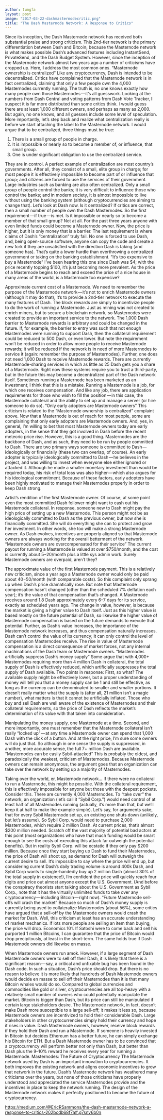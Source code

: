 ```yaml
---
author: tungfa
layout: post
image: "2017-03-22-dashmasternodecritic.png"
title: "The Dash Masternode Network: A Response to Critics"
---
```

Since its inception, the Dash Masternode network has received both substantial praise and strong criticism. This 2nd-tier network is the primary differentiation between Dash and Bitcoin, because the Masternode network is what makes possible Dash’s advanced features including InstantSend, PrivateSend, and the Dash Budget System. However, since the inception of the Masternode network almost two years ago a number of criticisms have cropped up. Here, I address the most common ones.
“Masternode ownership is centralized”
Like any cryptocurrency, Dash is intended to be decentralized. Critics have complained that the Masternode network is in fact centralized, claiming that only a few people own the 4,000 Masternodes currently running. The truth is, no one knows exactly how many people own those Masternodes — it’s all guesswork. Looking at the numbers from Dash Central and voting patterns from Dash Vote Tracker, I suspect it is far more distributed than some critics think. I would guess there are at least 1,000 different owners, and perhaps as many as 2,000. But again, no one knows, and all guesses include some level of speculation.
More importantly, let’s step back and realize what centralization really is before we start attaching the label to the Masternode network. I would argue that to be centralized, three things must be true:
1. There is a small group of people in charge.
2. It is impossible or nearly so to become a member of, or influence, that small group.
3. One is under significant obligation to use the centralized service.

They are in control.
A perfect example of centralization are most country’s governments. After all, they consist of a small, elite group in charge; for most people it is effectively impossible to become part of or influence that group; and citizens are forced to use the services of their government. Large industries such as banking are also often centralized. Only a small group of people control the banks; it is very difficult to influence those who control the banks; and in modern society, it is almost impossible to live without using the banking system (although cryptocurrencies are aiming to change that).
Let’s look at Dash now. Is it centralized? If critics are correct, then a small number of people own the Dash Masternodes. So the first requirement — if true — is met. Is it impossible or nearly so to become a member of that small group? Not at all. For the past three years anyone with even limited funds could become a Masternode owner. Now, the price is higher, but it is only money that is a barrier. The last requirement is where claims of Dash’s “centralization” truly fail. No one is forced to use Dash, and, being open-source software, anyone can copy the code and create a new fork if they are unsatisfied with the direction Dash is taking (and someone has). That’s quite a lower hurdle than overthrowing a centralized government or taking on the banking establishment.
“It’s too expensive to buy a Masternode”
I’ve been hearing this one since Dash was $4; with the price recently topping $100, it’s just becoming more prevalent. As the price of a Masternode begins to reach and exceed the price of a nice house in many areas of the world, is a Masternode too expensive?

Approximate current cost of a Masternode.
We need to remember the purpose of the Masternode network — it’s not to enrich Masternode owners (although it may do that), it’s to provide a 2nd-tier network to execute the many features of Dash. The block rewards are simply to incentivize people to do the work of running a Masternode. Just as mining was not created to enrich miners, but to secure a blockchain network, so Masternodes were created to provide an important service to the network.
The 1,000 Dash barrier to Masternode rewards is arbitrary and could be changed in the future. If, for example, the barrier to entry was such that not enough Masternodes were running to support Dash, then the collateral requirement could be reduced to 500 Dash, or even lower. But note the requirement won’t be reduced in order to allow more people to receive Masternode rewards; it will be reduced if the network is in need of more Masternodes to service it (again: remember the purpose of Masternodes).
Further, one does not need 1,000 Dash to receive Masternode rewards. There are currently Masternode-sharing services in which as little as 25 Dash gets you a share of a Masternode. Right now these systems require you to trust a third-party, but in the future this may become a decentralized part of the Dash network itself.
Sometimes running a Masternode has been marketed as an investment; I think that this is a mistake. Running a Masternode is a job, for which one receives compensation. And like any job, there are application requirements for those who wish to fill the position — in this case, the Masternode collateral and the ability to set up and manage a server (or hire someone to do so).
“Only early adopters are Masternode owners”
This criticism is related to the “Masternode ownership is centralized” complaint above. Now that a Masternode is out of reach for most people, some are complaining that only early adopters are Masternode owners. And, yes, in general, I’m willing to bet that most Masternode owners today are early adopters, in the sense that they got involved in Dash before the recent meteoric price rise. However, this is a good thing. Masternodes are the backbone of Dash, and as such, they need to be run by people committed to Dash. There are two primary ways someone is committed to Dash — ideologically or financially (these two can overlap, of course). An early adopter is typically ideologically committed to Dash — he believes in the project, and was willing to invest when everyone else either ignored or attacked it. Although he made a smaller monetary investment than would be required today, his risk of total loss was also higher — which also argues for his ideological commitment. Because of these factors, early adopters have been highly motivated to manage their Masternodes properly in order to keep Dash strong.

Artist’s rendition of the first Masternode owner.
Of course, at some point even the most committed Dash follower might want to cash out his Masternode collateral. In response, someone new to Dash might pay the high price of setting up a new Masternode. This person might not be as ideologically committed to Dash as the previous owner, but now she is financially committed. She will do everything she can to protect and grow her investment. In other words, she too will make a strong Masternode owner. As Dash evolves, incentives are properly aligned so that Masternode owners are always working for the overall betterment of the network.
“Masternode owners are overcompensated for their service”
The current payout for running a Masternode is valued at over $750/month, and the cost is currently about $5-$20/month plus a little sys admin work. Surely Masternode owners are overpaid, aren’t they?

The approximate value of the first Masternode payment.
This is a relatively new criticism, since a year ago a Masternode owner would only be paid about $40-$50/month (with comparable costs). So this complaint only sprang up when Dash’s price dramatically rose. But note that Masternode compensation hasn’t changed (other than the scheduled 7% deflation each year); it’s the value of that compensation that’s changed. A Masternode receives around 1.8 Dash approximately every 6–7 days for its service, exactly as scheduled years ago.
The change in value, however, is because the market is giving a higher value to Dash itself. Just as this higher value is based mostly on the future potential of Dash, so likewise the higher value of Masternode compensation is based on the future demands to execute that potential. Further, as Dash’s value increases, the importance of the Masternode network increases, and thus compensation naturally increases.
Dash can’t control the value of its currency; it can only control the level of compensation Masternodes receive. The rise in value of Masternode compensation is a direct consequence of market forces, not any internal machinations of the Dash team or Masternode owners.
“Masternodes artificially suppress Dash’s money supply”
Some argue that with 4,000+ Masternodes requiring more than 4 million Dash in collateral, the total supply of Dash is effectively reduced, which artificially suppresses the total supply of Dash available. Two points in response: First, so what? The available supply might be effectively lower, but a proper understanding of money will tell you that a money supply can be 1 and still be effective, as long as the currency can be denominated to smaller and smaller portions. It doesn’t really matter what the supply is (after all, 21 million isn’t a magic number), what matters is that it cannot be artificially inflated. Those who buy and sell Dash are well aware of the existence of Masternodes and their collateral requirements, so the price of Dash reflects the market’s determination of its value with that taken into consideration.

Manipulating the money supply, one Masternode at a time.
Second, and more importantly, one must remember that the Masternode collateral isn’t really “locked up” — at any time a Masternode owner can spend that 1,000 Dash with the click of a button. And at the right price, I’m sure some owners will do just that. So although in one sense the supply is suppressed, in another, more accurate sense, the full 7+ million Dash are available.
“Masternodes can be easily Sybil-attacked”
This is probably the oldest, and paradoxically the weakest, criticism of Masternodes. Because Masternode owners can remain anonymous, the argument goes that an organization can take over the network by setting up a majority of Masternodes.

Taking over the world, er, Masternode network…
If there were no collateral to run a Masternode, this might be possible. With the collateral requirement, this is effectively impossible for anyone but those with the deepest pockets. Consider this. There are currently 4,000 Masternodes. To “take over” the network, an organization (let’s call it “Sybil Corp.”) would need control of at least half of all Masternodes running (actually, it’s more than that, but we’ll keep it at half to make the example simple). Let’s say, for arguments sake, that for every Sybil Masternode set up, an existing one shuts down (unlikely, but let’s assume). So Sybil Corp. would need to purchase 2,000 Masternodes, which require 2 million Dash. At current prices, that’s almost $200 million needed. Scratch off the vast majority of potential bad actors at this point (most organizations who have that much funding would be smart enough to see the costs of executing this attack far outweigh the potential benefits).
But in reality Sybil Corp. will be ecstatic if they only pay $200 million. Because once they start buying up Dash to fund their Masternodes, the price of Dash will shoot up, as demand for Dash will outweigh the current desire to sell. It’s impossible to say where the price will end up, but considering current Dash’s daily trading volume is around 400k Dash, and Sybil Corp wants to single-handedly buy up 2 million Dash (almost 30% of the total supply in existence!), I’m confident the price will quickly reach four digits and price out almost anyone except the U.S. Government. (And before the conspiracy theorists start talking about the U.S. Government as Sybil Corp., note that it has the virtually unlimited funds to take over any cryptocurrency — including Bitcoin — right now).
“Future Masternode sell-offs will crash the market”
Because so much of Dash’s money supply is currently being used to collateralize Masternodes (about 56%), some critics have argued that a sell-off by the Masternode owners would crash the market for Dash. Well, this criticism at least has an accurate understanding of market mechanics. If lots more people are selling an item than buying, the price will drop. Economics 101. If Satoshi were to come back and sell his purported 1 million Bitcoins, I can guarantee that the price of Bitcoin would drop precipitously, at least in the short-term. The same holds true if Dash Masternode owners did likewise en masse.

When Masternode owners run amok.
However, if a large segment of Dash Masternode owners were to sell off their Dash, it is likely that there is a significant reason — say, a critical and unfixable bug has been found in the Dash code. In such a situation, Dash’s price should drop. But there is no reason to believe it is more likely that hundreds of Dash Masternode owners would decide en masse to sell off their Masternodes than it is that many Bitcoin whales would do so. Compared to global currencies and commodities like gold or silver, cryptocurrencies are all top-heavy with a relatively small number of owners who could potentially manipulate the market. Bitcoin is bigger than Dash, but its price can still be manipulated if certain large stakeholders desire.
The Masternode network, in fact, doesn’t make Dash more susceptible to a large sell-off; it makes it less so, because Masternode owners are incentivized to hold their considerable Dash. Large stakeholders in other cryptocurrencies simply hold their currency and hope it rises in value. Dash Masternode owners, however, receive block rewards if they hold their Dash and run a Masternode. If someone is heavily invested in Bitcoin but decides Ethereum has a better future, he can simply exchange his Bitcoin for ETH. But a Dash Masternode owner has to be convinced that a cryptocurrency will perform better not only than Dash, but better than Dash plus the 9–10% reward he receives every year for running a Masternode.
Masternodes: The Future of Cryptocurrency
The Masternode network used by Dash is an important innovation to cryptocurrencies. It both improves the existing network and aligns economic incentives to grow that network in the future. Dash’s Masternode network has weathered many criticisms over the years, but none of those criticisms have properly understood and appreciated the service Masternodes provide and the incentives in place to keep the network running. The design of the Masternode network makes it perfectly positioned to become the future of cryptocurrency.

<https://medium.com/@EricRSammons/the-dash-masternode-network-a-response-to-critics-202bcdb68f7a#.g7snv6b0n>
